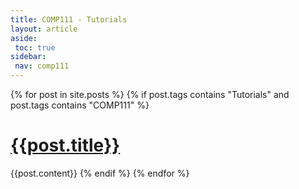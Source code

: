 ```yaml
---
title: COMP111 - Tutorials
layout: article
aside:
 toc: true
sidebar:
 nav: comp111
---
```

{% for post in site.posts %}
{% if post.tags contains "Tutorials" and post.tags contains "COMP111" %}
# [{{post.title}}]({{site.baseurl}}{{post.url}})
{{post.content}}
{% endif %}
{% endfor %}
